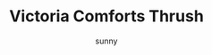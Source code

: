 ---
media: "images/rounds/round_4_2/victoria_comforts_thrush.png"
media_type: image
title: Victoria Comforts Thrush
author: [sunny]
desc: During the evacuation, Victoria Ripley comforts Thrush Roach about going home.
---